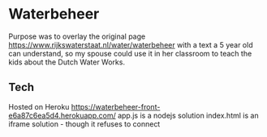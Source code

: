 # Waterbeheer

Purpose was to overlay the original page https://www.rijkswaterstaat.nl/water/waterbeheer with a text a 5 year old can understand, so my spouse could use it in her classroom to teach the kids about the Dutch Water Works.

## Tech

Hosted on Heroku https://waterbeheer-front-e6a87c6ea5d4.herokuapp.com/
app.js is a nodejs solution
index.html is an iframe solution - though it refuses to connect
